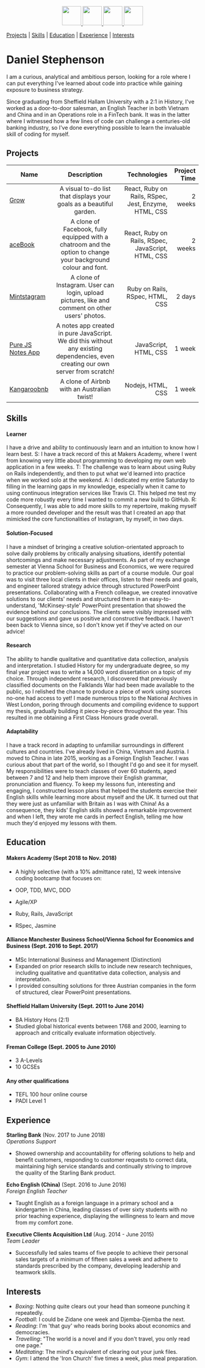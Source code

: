 
<p align="center">
  <a href="https://www.linkedin.com/in/daniel-stephenson-b18b5883">
    <img src="https://upload.wikimedia.org/wikipedia/commons/c/ca/LinkedIn_logo_initials.png" width="50" height="50">
  </a>
  <a href="https://medium.com/@danieljames_41575">
  <img src="https://png2.kisspng.com/20180328/woq/kisspng-medium-logo-publishing-blog-i-5abb6adccf05a3.689953461522232028848.png" width="50" height="50">
  </a>
  <a href="https://www.codewars.com/users/djstephenson7">
  <img src="http://www.softlab.ntua.gr/~nickie/images/logo/codewars.png" width="50" height="50">
  </a>
  <a href="https://github.com/djstephenson7">
  <img src="https://image.flaticon.com/icons/png/512/25/25231.png" width="50" height="50">
  </a>
</p>

[Projects](#projects)  |  [Skills](#skills)  |  [Education](#education)  |  [Experience](#experience)  |  [Interests](#interests)

# Daniel Stephenson

I am a curious, analytical and ambitious person, looking for a role where I can put everything I've learned about code into practice while gaining exposure to business strategy.

Since graduating from Sheffield Hallam University with a 2:1 in History, I've worked as a door-to-door salesman, an English Teacher in both Vietnam and China and in an Operations role in a FinTech bank. It was in the latter where I witnessed how a few lines of code can challenge a centuries-old banking industry, so I've done everything possible to learn the invaluable skill of coding for myself.


## <a name="projects"></a> Projects


| Name       | Description       | Technologies | Project Time |
| ------------- |:-------------:| -----:| ------:|
| [Grow](https://github.com/afaraone/final-project)     | A visual to-do list that displays your goals as a beautiful garden. | React, Ruby on Rails, RSpec, Jest, Enzyme, HTML, CSS | 2 weeks |
| [aceBook](https://github.com/Kharouk/fakeBook)      | A clone of Facebook, fully equipped with a chatroom and the option to change your background colour and font.    | React, Ruby on Rails, RSpec, JavaScript, HTML, CSS | 2 weeks |
| [Mintstagram](https://github.com/djstephenson7/instagram-challenge) | A clone of Instagram. User can login, upload pictures, like and comment on other users' photos.      |    Ruby on Rails, RSpec, HTML, CSS | 2 days |
| [Pure JS Notes App](https://github.com/afaraone/notes-app)      | A notes app created in pure JavaScript. We did this without any existing dependencies, even creating our own server from scratch!       |  JavaScript, HTML, CSS | 1 week |
| [Kangaroobnb](https://github.com/NadiaAiraf/Kangaroo_MakersAirBnb) | A clone of Airbnb with an Australian twist!      |  Nodejs, HTML, CSS | 1 week |

## <a name="skills"></a>Skills

#### Learner
I have a drive and ability to continuously learn and an intuition to know how I learn best.
S: I have a track record of this at Makers Academy, where I went from knowing very little about programming to developing my own web application in a few weeks.
T: The challenge was to learn about using Ruby on Rails independently, and then to put what we'd learned into practice when we worked solo at the weekend.
A: I dedicated my entire Saturday to filling in the learning gaps in my knowledge, especially when it came to using continuous integration services like Travis CI. This helped me test my code more robustly every time I wanted to commit a new build to GitHub.
R: Consequently, I was able to add more skills to my repertoire, making myself a more rounded developer and the result was that I created an app that mimicked the core functionalities of Instagram, by myself, in two days.

#### Solution-Focused
I have a mindset of bringing a creative solution-orientated approach to solve daily problems by critically analysing situations, identify potential shortcomings and make necessary adjustments. As part of my exchange semester at Vienna School for Business and Economics, we were required to practice our problem-solving skills as part of a course module. Our goal was to visit three local clients in their offices, listen to their needs and goals, and engineer tailored strategy advice through structured PowerPoint presentations. Collaborating with a French colleague, we created innovative solutions to our clients' needs and structured them in an easy-to-understand, 'McKinsey-style' PowerPoint presentation that showed the evidence behind our conclusions. The clients were visibly impressed with our suggestions and gave us positive and constructive feedback. I haven't been back to Vienna since, so I don't know yet if they've acted on our advice!
#### Research
The ability to handle qualitative and quantitative data collection, analysis and interpretation. I studied History for my undergraduate degree, so my final year project was to write a 14,000 word dissertation on a topic of my choice. Through independent research, I discovered that previously classified documents on the Falklands War had been made available to the public, so I relished the chance to produce a piece of work using sources no-one had access to yet! I made numerous trips to the National Archives in West London, poring through documents and compiling evidence to support my thesis, gradually building it piece-by-piece throughout the year. This resulted in me obtaining a First Class Honours grade overall.

#### Adaptability
I have a track record in adapting to unfamiliar surroundings in different cultures and countries. I've already lived in China, Vietnam and Austria. I moved to China in late 2015, working as a Foreign English Teacher. I was curious about that part of the world, so I thought I'd go and see it for myself. My responsibilities were to teach classes of over 60 students, aged between 7 and 12 and help them improve their English grammar, pronunciation and fluency. To keep my lessons fun, interesting and engaging, I constructed lesson plans that helped the students exercise their English skills while learning more about myself and the UK. It turned out that they were just as unfamiliar with Britain as I was with China! As a consequence, they kids' English skills showed a remarkable improvement and when I left, they  wrote me cards in perfect English, telling me how much they'd enjoyed my lessons with them.


## <a name="education"></a>Education

#### Makers Academy (Sept 2018 to Nov. 2018)

- A highly selective (with a 10% admittance rate), 12 week intensive coding bootcamp that focuses on:

- OOP, TDD, MVC, DDD
- Agile/XP
- Ruby, Rails, JavaScript
- RSpec, Jasmine


#### Alliance Manchester Business School/Vienna School for Economics and Business (Sept. 2016 to Sept. 2017)

- MSc International Business and Management (Distinction)
- Expanded on prior research skills to include new research techniques, including qualitative and quantitative data collection, analysis and interpretation.
- I provided consulting solutions for three Austrian companies in the form of structured, clear PowerPoint presentations.

#### Sheffield Hallam University (Sept. 2011 to June 2014)
- BA History Hons (2:1)
- Studied global historical events between 1768 and 2000, learning to approach and critically evaluate information objectively.

#### Freman College (Sept. 2005 to June 2010)
- 3 A-Levels
- 10 GCSEs

#### Any other qualifications
- TEFL 100 hour online course
- PADI Level 1

## <a name="experience"></a>Experience

**Starling Bank** (Nov. 2017 to June 2018)    
*Operations Support*
- Showed ownership and accountability for offering solutions to help and benefit customers, responding to customer requests to correct data, maintaining high service standards and continually striving to improve the quality of the Starling Bank product.

**Echo English (China)** (Sept. 2016 to June 2016)   
*Foreign English Teacher*
- Taught English as a foreign language in a primary school and a kindergarten in China, leading classes of over sixty students with no prior teaching experience, displaying the willingness to learn and move from my comfort zone.

**Executive Clients Acquisition Ltd** (Aug. 2014 - June 2015)    
*Team Leader*
- Successfully led sales teams of five people to achieve their personal sales targets of a minimum of fifteen sales a week and adhere to standards prescribed by the company, developing leadership and teamwork skills.

## <a name="interests">Interests

- *Boxing*: Nothing quite clears out your head than someone punching it repeatedly.
- *Football*: I could be Zidane one week and Djemba-Djemba the next.
- *Reading*: I'm 'that guy' who reads boring books about economics and democracies.
- *Travelling*: "The world is a novel and if you don't travel, you only read one page."
- *Meditating*: The mind's equivalent of clearing out your junk files.
- *Gym*: I attend the 'Iron Church' five times a week, plus meal preparation.
